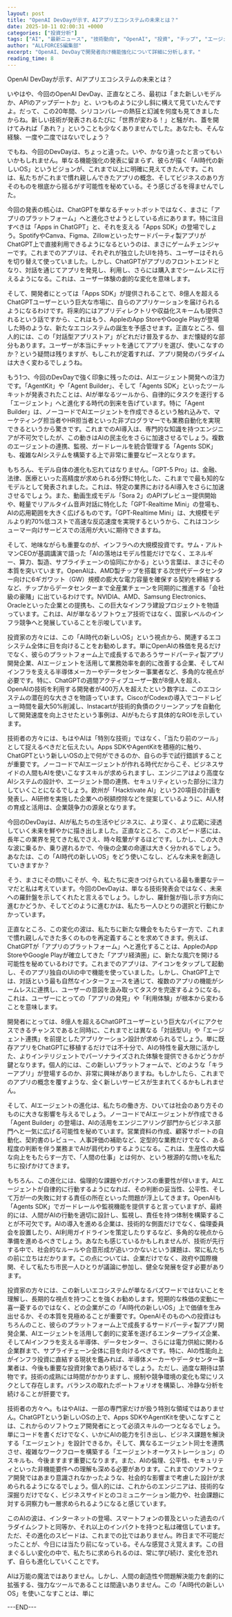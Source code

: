 ```yaml
---
layout: post
title: "OpenAI DevDayが示す、AIアプリエコシステムの未来とは？"
date: 2025-10-11 02:00:31 +0000
categories: ["投資分析"]
tags: ["AI", "最新ニュース", "技術動向", "OpenAI", "投資", "チップ", "エージェント"]
author: "ALLFORCES編集部"
excerpt: "OpenAI、DevDayで開発者向け機能強化について詳細に分析します。"
reading_time: 8
---
```


OpenAI DevDayが示す、AIアプリエコシステムの未来とは？

いやはや、今回のOpenAI DevDay、正直なところ、最初は「また新しいモデルか、APIのアップデートか」と、いつものように少し斜に構えて見ていたんですよ。だって、この20年間、シリコンバレーの熱狂と幻滅を何度も見てきましたからね。新しい技術が発表されるたびに「世界が変わる！」と騒がれ、蓋を開けてみれば「あれ？」ということも少なくありませんでした。あなたも、そんな経験、一度や二度ではないでしょう？

でもね、今回のDevDayは、ちょっと違った。いや、かなり違ったと言ってもいいかもしれません。単なる機能強化の発表に留まらず、彼らが描く「AI時代の新しいOS」というビジョンが、これまで以上に明確に見えてきたんです。これは、私たちがこれまで慣れ親しんできたアプリの概念、そしてビジネスのあり方そのものを根底から揺るがす可能性を秘めている。そう感じざるを得ませんでした。

今回の発表の核心は、ChatGPTを単なるチャットボットではなく、まさに「アプリのプラットフォーム」へと進化させようとしている点にあります。特に注目すべきは「Apps in ChatGPT」と、それを支える「Apps SDK」の登場でしょう。SpotifyやCanva、Figma、Zillowといったサードパーティ製アプリがChatGPT上で直接利用できるようになるというのは、まさにゲームチェンジャーです。これまでのアプリは、それぞれが独立したUIを持ち、ユーザーはそれらを切り替えて使っていました。しかし、ChatGPTがアプリのフロントエンドとなり、対話を通じてアプリを発見し、利用し、さらには購入までシームレスに行えるようになる。これは、ユーザー体験の劇的な変化を意味します。

そして、開発者にとっては「Apps SDK」が提供されることで、8億人を超えるChatGPTユーザーという巨大な市場に、自らのアプリケーションを届けられるようになるわけです。将来的にはアプリディレクトリや収益化スキームも提供されるという話ですから、これはもう、AppleのApp StoreやGoogle Playが登場した時のような、新たなエコシステムの誕生を予感させます。正直なところ、個人的には、この「対話型アプリストア」がどれだけ普及するか、まだ懐疑的な部分もあります。ユーザーが本当にチャットを通じてアプリを選び、使いこなすのか？という疑問は残りますが、もしこれが定着すれば、アプリ開発のパラダイムは大きく変わるでしょうね。

もう1つ、今回のDevDayで強く印象に残ったのは、AIエージェント開発への注力です。「AgentKit」や「Agent Builder」、そして「Agents SDK」といったツールキットが発表されたことは、AIが単なるツールから、自律的にタスクを遂行する「エージェント」へと進化する時代の到来を告げています。特に「Agent Builder」は、ノーコードでAIエージェントを作成できるという触れ込みで、マーケティング担当者やHR担当者といった非プログラマーでも業務自動化を実現できるというから驚きです。これまでのAI導入は、専門的な知識を持つエンジニアが不可欠でしたが、この動きはAIの民主化をさらに加速させるでしょう。複数のエージェントの連携、監視、ガードレールを統合管理する「Agents SDK」も、複雑なAIシステムを構築する上で非常に重要なピースとなります。

もちろん、モデル自体の進化も忘れてはなりません。「GPT-5 Pro」は、金融、法律、医療といった高精度が求められる分野に特化した、これまでで最も知的なモデルとして発表されました。これは、特定の業界におけるAI導入をさらに加速させるでしょう。また、動画生成モデル「Sora 2」のAPIプレビュー提供開始や、軽量でリアルタイム音声対話に特化した「GPT-Realtime Mini」の登場も、AIの応用範囲を大きく広げるものです。「GPT-Realtime Mini」は、大規模モデルより約70%低コストで高速な反応速度を実現するというから、これはコンシューマー向けサービスでの活用が大いに期待できますね。

そして、地味ながらも重要なのが、インフラへの大規模投資です。サム・アルトマンCEOが基調講演で語った「AIの落地はモデル性能だけでなく、エネルギー、算力、製造、サプライチェーンの協同にかかる」という言葉は、まさにその本質を突いています。OpenAIは、AMD製チップを搭載する次世代データセンター向けに6ギガワット（GW）規模の膨大な電力容量を確保する契約を締結するなど、チップからデータセンターまで全産業チェーンを同期的に推進する「会社級の豪賭」に出ているわけです。NVIDIA、AMD、Samsung Electronics、Oracleといった企業との提携も、この巨大なインフラ建設プロジェクトを物語っています。これは、AIが単なるソフトウェア技術ではなく、国家レベルのインフラ競争へと発展していることを示唆しています。

投資家の方々には、この「AI時代の新しいOS」という視点から、関連するエコシステム全体に目を向けることをお勧めします。単にOpenAIの株価を見るだけでなく、彼らのプラットフォーム上で成長するであろうサードパーティ製アプリ開発企業、AIエージェントを活用して業務効率を劇的に改善する企業、そしてAIインフラを支える半導体メーカーやデータセンター事業者など、多角的な視点が必要です。特に、ChatGPTの週間アクティブユーザー数が8億人を超え、OpenAIの技術を利用する開発者が400万人を超えたという数字は、このエコシステムの潜在的な大きさを物語っています。CiscoがCodexの導入でコードレビュー時間を最大50%削減し、Instacartが技術的負債のクリーンアップを自動化して開発速度を向上させたという事例は、AIがもたらす具体的なROIを示しています。

技術者の方々には、もはやAIは「特別な技術」ではなく、「当たり前のツール」として捉えるべきだと伝えたい。Apps SDKやAgentKitを積極的に触り、ChatGPTという新しいOSの上で何ができるのか、自らの手で試行錯誤することが重要です。ノーコードでAIエージェントが作れる時代だからこそ、ビジネスサイドの人間もAIを使いこなすスキルが求められますし、エンジニアはより高度なAIシステムの設計や、エージェント間の連携、セキュリティといった部分に注力していくことになるでしょう。欧州が「Hacktivate AI」という20項目の計画を発表し、AI研修を実施した企業への税額控除などを提案しているように、AI人材の育成と活用は、企業競争力の源泉となります。

今回のDevDayは、AIが私たちの生活やビジネスに、より深く、より広範に浸透していく未来を鮮やかに描き出しました。正直なところ、このスピード感には、長年この業界を見てきた私でさえ、時々眩暈がするほどです。しかし、この大きな波に乗るか、乗り遅れるかで、今後の企業の命運は大きく分かれるでしょう。あなたは、この「AI時代の新しいOS」をどう使いこなし、どんな未来を創造していきますか？

そう、まさにその問いこそが、今、私たちに突きつけられている最も重要なテーマだと私は考えています。今回のDevDayは、単なる技術発表会ではなく、未来への羅針盤を示してくれたと言えるでしょう。しかし、羅針盤が指し示す方向に進むかどうか、そしてどのように進むかは、私たち一人ひとりの選択と行動にかかっています。

正直なところ、この変化の波は、私たちに新たな機会をもたらす一方で、これまで慣れ親しんできた多くのものを再定義することを求めてきます。例えば、ChatGPTが「アプリのプラットフォーム」へと進化することは、AppleのApp StoreやGoogle Playが確立してきた「アプリ経済圏」に、新たな風穴を開ける可能性を秘めているわけです。これまでのアプリは、アイコンをタップして起動し、そのアプリ独自のUIの中で機能を使っていました。しかし、ChatGPT上では、対話という最も自然なインターフェースを通じて、複数のアプリの機能がシームレスに連携し、ユーザーの意図を汲み取ってタスクを完遂するようになる。これは、ユーザーにとっての「アプリの発見」や「利用体験」が根本から変わることを意味します。

開発者にとっては、8億人を超えるChatGPTユーザーという巨大なパイにアクセスできるチャンスであると同時に、これまでとは異なる「対話型UI」や「エージェント連携」を前提としたアプリケーション設計が求められるでしょう。単に既存アプリをChatGPTに移植するだけでは不十分で、AIの特性を最大限に活かした、よりインテリジェントでパーソナライズされた体験を提供できるかどうかが鍵となります。個人的には、この新しいプラットフォームで、どのような「キラーアプリ」が登場するのか、非常に興味がありますね。もしかしたら、これまでのアプリの概念を覆すような、全く新しいサービスが生まれてくるかもしれません。

そして、AIエージェントの進化は、私たちの働き方、ひいては社会のあり方そのものに大きな影響を与えるでしょう。ノーコードでAIエージェントが作成できる「Agent Builder」の登場は、AIの活用をエンジニアリング部門からビジネス部門へと一気に広げる可能性を秘めています。営業資料の作成、顧客サポートの自動化、契約書のレビュー、人事評価の補助など、定型的な業務だけでなく、ある程度の判断を伴う業務までAIが肩代わりするようになる。これは、生産性の大幅な向上をもたらす一方で、「人間の仕事」とは何か、という根源的な問いを私たちに投げかけてきます。

もちろん、この進化には、倫理的な課題やガバナンスの重要性が伴います。AIエージェントが自律的に行動するようになれば、その判断の妥当性、公平性、そして万が一の失敗に対する責任の所在といった問題が浮上してきます。OpenAIも「Agents SDK」でガードレールや監視機能を提供すると言っていますが、最終的には、人間がAIの行動を適切に設計し、監視し、責任を持つ体制を構築することが不可欠です。AIの導入を進める企業は、技術的な側面だけでなく、倫理委員会を設置したり、AI利用ガイドラインを策定したりするなど、多角的な視点から準備を進めるべきでしょう。あなたも感じているかもしれませんが、技術が先行する中で、社会的なルールや合意形成が追いつかないという課題は、常に私たちの前に立ちはだかります。この点については、企業だけでなく、政府や国際機関、そして私たち市民一人ひとりが議論に参加し、健全な発展を促す必要があります。

投資家の方々には、この新しいエコシステムが単なるバズワードではないことを理解し、長期的な視点を持つことを強くお勧めします。短期的な株価の変動に一喜一憂するのではなく、どの企業がこの「AI時代の新しいOS」上で価値を生み出せるか、その本質を見極めることが重要です。OpenAIそのものへの投資はもちろんのこと、彼らのプラットフォーム上で成長するサードパーティ製アプリ開発企業、AIエージェントを活用して劇的に変革を遂げるエンタープライズ企業、そしてAIインフラを支える半導体、データセンター、さらには電力供給に関わる企業群まで、サプライチェーン全体に目を向けるべきです。特に、AIの性能向上がインフラ投資に直結する現状を鑑みれば、半導体メーカーやデータセンター事業者は、今後も重要な投資対象であり続けるでしょう。ただし、過度な期待は禁物です。技術の成熟には時間がかかりますし、規制や競争環境の変化も常にリスクとして存在します。バランスの取れたポートフォリオを構築し、冷静な分析を続けることが肝要です。

技術者の方々へ。もはやAIは、一部の専門家だけが扱う特別な領域ではありません。ChatGPTという新しいOSの上で、Apps SDKやAgentKitを使いこなすことは、これからのソフトウェア開発者にとって必須スキルの一つとなるでしょう。単にコードを書くだけでなく、いかにAIの能力を引き出し、ビジネス課題を解決する「エージェント」を設計できるか。そして、異なるエージェント同士を連携させ、複雑なワークフローを構築する「エージェントオーケストレーション」のスキルも、今後ますます重要になります。また、AIの倫理、公平性、セキュリティといった非機能要件への理解も深める必要があります。これまでのソフトウェア開発ではあまり意識されなかったような、社会的な影響まで考慮した設計が求められるようになるでしょう。個人的には、これからのエンジニアは、技術的な深掘りだけでなく、ビジネスサイドとのコミュニケーション能力や、社会課題に対する洞察力も一層求められるようになると感じています。

このAIの波は、インターネットの登場、スマートフォンの普及といった過去のパラダイムシフトと同等か、それ以上のインパクトを持つと私は確信しています。ただ、その進化のスピードは、これまでの比ではありません。昨日まで不可能だったことが、今日には当たり前になっている。そんな感覚さえ覚えます。この目まぐるしい変化の中で、私たちに求められるのは、常に学び続け、変化を恐れず、自らも進化していくことです。

AIは万能の魔法ではありません。しかし、人間の創造性や問題解決能力を劇的に拡張する、強力なツールであることは間違いありません。この「AI時代の新しいOS」を使いこなすことは、単に

---END---